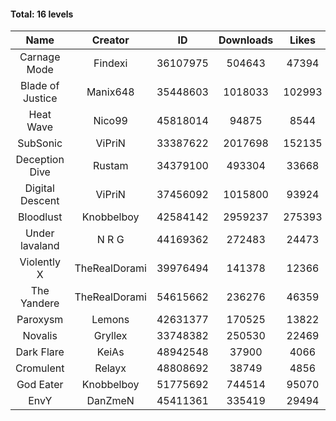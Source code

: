 #### Total: 16 levels

| Name | Creator | ID | Downloads | Likes |
|:---:|:---:|:---:|:---:|:---:|
| Carnage Mode | Findexi | 36107975 | 504643 | 47394
| Blade of Justice | Manix648 | 35448603 | 1018033 | 102993
| Heat Wave | Nico99 | 45818014 | 94875 | 8544
| SubSonic | ViPriN | 33387622 | 2017698 | 152135
| Deception Dive | Rustam | 34379100 | 493304 | 33668
| Digital Descent | ViPriN | 37456092 | 1015800 | 93924
| Bloodlust | Knobbelboy | 42584142 | 2959237 | 275393
| Under lavaland | N R G | 44169362 | 272483 | 24473
| Violently X | TheRealDorami | 39976494 | 141378 | 12366
| The Yandere | TheRealDorami | 54615662 | 236276 | 46359
| Paroxysm | Lemons | 42631377 | 170525 | 13822
| Novalis | Gryllex | 33748382 | 250530 | 22469
| Dark Flare | KeiAs | 48942548 | 37900 | 4066
| Cromulent | Relayx | 48808692 | 38749 | 4856
| God Eater | Knobbelboy | 51775692 | 744514 | 95070
| EnvY | DanZmeN | 45411361 | 335419 | 29494
